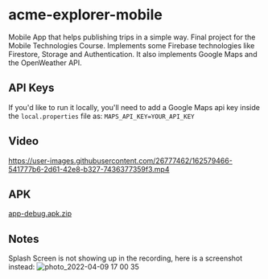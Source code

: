 # acme-explorer-mobile
Mobile App that helps publishing trips in a simple way.
Final project for the Mobile Technologies Course.
Implements some Firebase technologies like Firestore, Storage and Authentication. It also implements Google Maps and the OpenWeather API.

## API Keys

If you'd like to run it locally, you'll need to add a Google Maps api key inside the `local.properties` file as: `MAPS_API_KEY=YOUR_API_KEY`

## Video

https://user-images.githubusercontent.com/26777462/162579466-541777b6-2d61-42e8-b327-7436377359f3.mp4

## APK

[app-debug.apk.zip](https://github.com/goritm/acme-explorer-mobile/files/8457184/app-debug.apk.zip)

## Notes

Splash Screen is not showing up in the recording, here is a screenshot instead:
![photo_2022-04-09 17 00 35](https://user-images.githubusercontent.com/26777462/162579615-2a7ee644-9400-4f86-8234-66645192e3bf.jpeg)
